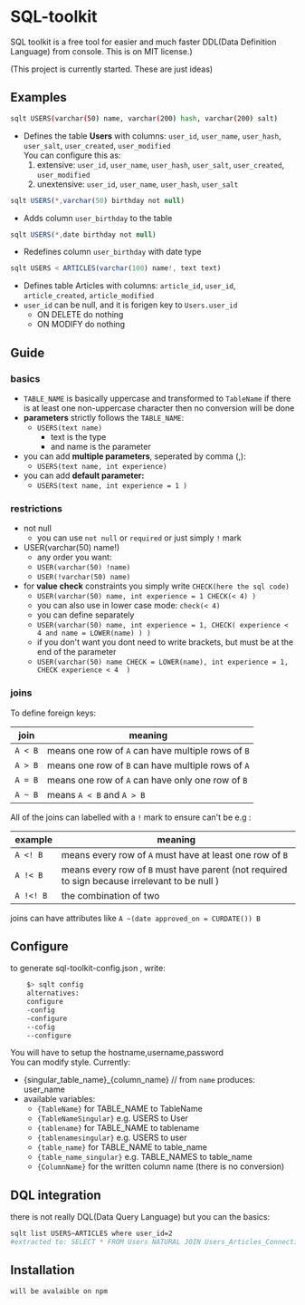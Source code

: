 # SQL-toolkit

SQL toolkit is a free tool for easier and much faster DDL(Data Definition Language) from console.
This is on MIT license.)

(This project is currently started. These are just ideas) 

## Examples

```bash
sqlt USERS(varchar(50) name, varchar(200) hash, varchar(200) salt) 
```

- Defines the table **Users** with columns: `user_id`, `user_name`, `user_hash`, `user_salt`, `user_created`, `user_modified`  
  You can configure this as:   
  1. extensive: `user_id`, `user_name`, `user_hash`, `user_salt`, `user_created`, `user_modified`  
  2. unextensive: `user_id`, `user_name`, `user_hash`, `user_salt`  

```javascript
sqlt USERS(*,varchar(50) birthday not null)
```

- Adds column `user_birthday` to the table

```javascript
sqlt USERS(*,date birthday not null)
```
- Redefines column `user_birthday` with date type 

```javascript
sqlt USERS < ARTICLES(varchar(100) name!, text text)
```
- Defines table Articles with columns: `article_id`, `user_id`, `article_created`, `article_modified`
- `user_id` can be null, and it is forigen key to `Users.user_id`
  -  ON DELETE do nothing
  -  ON MODIFY do nothing

## Guide

### basics
- `TABLE_NAME` is basically uppercase and transformed to `TableName`
if there is at least one non-uppercase character then no conversion will be done  
- **parameters** strictly follows the `TABLE_NAME`:  
  - `USERS(text name)`    
    - text is the type 
    - and name is the parameter  
- you can add **multiple parameters**, seperated by comma (,):
  - `USERS(text name, int experience)`
- you can add **default parameter:**
  - `USERS(text name, int experience = 1 )`
  
### restrictions
- not null
  - you can use `not null` or `required` or just simply `!` mark
- USER(varchar(50) name!)
  - any order you want:
  - `USER(varchar(50) !name)`
  - `USER(!varchar(50) name)`
- for **value check** constraints you simply write `CHECK(here the sql code)`
  - `USER(varchar(50) name, int experience = 1 CHECK(< 4) ) `
  - you can also use in lower case mode: `check(< 4)`
  - you can define separately
  - `USER(varchar(50) name, int experience = 1, CHECK( experience < 4 and name = LOWER(name) ) ) `
  - if you don't want you dont need to write brackets, but must be at the end of the parameter
  - `USER(varchar(50) name CHECK = LOWER(name), int experience = 1, CHECK experience < 4  ) `

### joins 
To define foreign keys:

| join    |   meaning                                            |  
|---------|------------------------------------------------------|  
| `A < B` |  means one row of `A` can have multiple rows of `B`  |  
| `A > B` |  means one row of `B` can have multiple rows of `A`  |  
| `A = B` |  means one row of `A` can have only one row of `B`   |  
| `A ~ B` |  means `A < B` and `A > B`                           |  


All of the joins can labelled with a `!` mark to ensure can't be e.g :  

| example |   meaning                                                                                     |   
|---------|-----------------------------------------------------------------------------------------------|
|`A <! B` | means every row of `A` must have at least one row of `B`                                      |  
|`A !< B` | means every row of `B` must have parent (not required to sign because irrelevant to be null ) |  
|`A !<! B`| the combination of two                                                                        |  

joins can have attributes like 
`A ~(date approved_on = CURDATE()) B`

	
## Configure
to generate sql-toolkit-config.json , write:
```bash
	$> sqlt config
    alternatives:
    configure
    -config
    -configure
    --cofig
    --configure
```
You will have to setup the hostname,username,password  
You can modify style. Currently:  
- {singular_table_name}_{column_name} // from `name` produces: user_name
- available variables:
  - `{TableName}` for TABLE_NAME to TableName
  - `{TableNameSingular}` e.g. USERS to User
  - `{tablename}` for TABLE_NAME to tablename
  - `{tablenamesingular}` e.g. USERS to user
  - `{table_name}` for TABLE_NAME to table_name
  - `{table_name_singular}` e.g. TABLE_NAMES to table_name
  - `{ColumnName}` for the written column name (there is no conversion)

## DQL integration 
there is not really DQL(Data Query Language) but you can the basics:
```bash
sqlt list USERS~ARTICLES where user_id=2
#extracted to: SELECT * FROM Users NATURAL JOIN Users_Articles_Connections NATURAL JOIN Articles
```

## Installation
	will be avalaible on npm 
  

